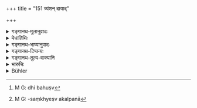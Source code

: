 +++
title = "151 त्र्यंशन् दायाद्"

+++

<details><summary>गङ्गानथ-मूलानुवादः</summary>

Out of the estate the Brāhmaṇa shall take three shares; the son of the Kṣatriya mother two shares; the son of the Vaiśya mother a share and a half; and the son of the Śūdra mother one share.—(151)
</details>

<details><summary>मेधातिथिः</summary>

सत्य् अप्य् एकत्वश्रवणाद् द्विबहुष्व्[^४३२] अपि समांशेष्व् एषैव कल्पना दर्शिता । विषमसंख्येषु तु कल्पना[^४३३] ॥ ९.१५१ ॥


[^४३३]:
     M G: -saṃkhyeṣv akalpanā


[^४३२]:
     M G: dhi bahuṣv
</details>

<details><summary>गङ्गानथ-भाष्यानुवादः</summary>

Though the text has used the singular number throughout, yet the rule here laid down applies also to the ease where there are two or more sons of each caste, who are entitled to equal shares. In a ease however where the number of sons of the different castes is not the same, the rule is as set forth in the next verse.—(151)
</details>

<details><summary>गङ्गानथ-टिप्पन्यः</summary>

This verse is quoted in *Vivādaratnākara* (p. 528);—and by Jīmūtavāhana (*Dāyabhāga*, p. 212).
</details>

<details><summary>गङ्गानथ-तुल्य-वाक्यानि</summary>

**(verses 9.149-157)  
**

See Comparative notes for [Verse 9.149].
</details>

<details><summary>भारुचिः</summary>

निगदव्याख्यातांशप्रकॢप्तिः । द्विबहुष्व् अपि समसंख्येष्व् एवं विभज्य पश्चात् सजातयो विभजेरन् पूर्ववत् । विषमसंख्येषु तु शास्त्रलिङ्गाद् उत्प्रेक्ष्यांशकल्पनाः ॥ ९.१५१ ॥
</details>

<details><summary>Bühler</summary>

151	Let the son of the Brahmana (wife) take three shares of the (remainder of the) estate, the son of the Kshatriya two, the son of the Vaisya a share and a half, and the son of the Sudra may take one share.
</details>
